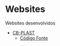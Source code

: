 # Websites
Websites desenvolvidos

* [CB-PLAST](https://cbplast.com.br/)
  * [Código Fonte](https://github.com/BrunoRodrigues2021/CB-PLAST)
